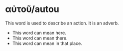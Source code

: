 # αὐτοῦ/autou
This word is used to describe an action. It is an adverb.

* This word can mean here.
* This word can mean there.
* This word can mean in that place.
